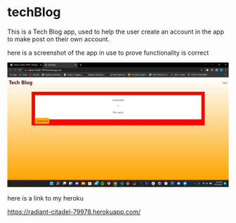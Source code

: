 # techBlog

This is a Tech Blog app, used to help the user create an account in the app to make post on their own account. 

here is a screenshot of the app in use to prove functionality is correct

![screenshot](./images/screen.jpg)


here is a link to my heroku

https://radiant-citadel-79978.herokuapp.com/